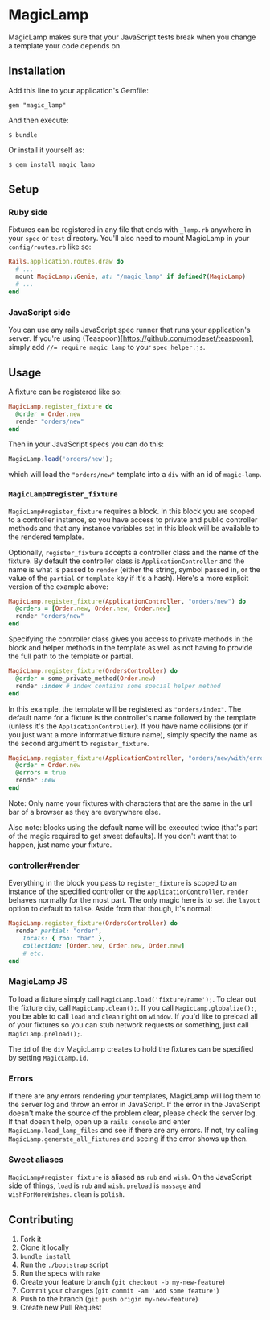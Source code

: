 # MagicLamp

MagicLamp makes sure that your JavaScript tests break when you change a template your code depends on.

## Installation

Add this line to your application's Gemfile:

    gem "magic_lamp"

And then execute:

    $ bundle

Or install it yourself as:

    $ gem install magic_lamp
## Setup
### Ruby side
Fixtures can be registered in any file that ends with `_lamp.rb` anywhere in your `spec` or `test` directory. You'll also need to mount MagicLamp in your `config/routes.rb` like so:
```ruby
Rails.application.routes.draw do
  # ...
  mount MagicLamp::Genie, at: "/magic_lamp" if defined?(MagicLamp)
  # ...
end
```
### JavaScript side
You can use any rails JavaScript spec runner that runs your application's server. If you're using (Teaspoon)[https://github.com/modeset/teaspoon], simply add `//= require magic_lamp` to your `spec_helper.js`.

## Usage
A fixture can be registered like so:
```ruby
MagicLamp.register_fixture do
  @order = Order.new
  render "orders/new"
end
```
Then in your JavaScript specs you can do this:
```js
MagicLamp.load('orders/new');
```
which will load the `"orders/new"` template into a `div` with an id of `magic-lamp`.

### `MagicLamp#register_fixture`

`MagicLamp#register_fixture` requires a block. In this block you are scoped to a controller instance, so you have access to private and public controller methods and that any instance variables set in this block will be available
to the rendered template.

Optionally, `register_fixture` accepts a controller class and the name of the fixture. By default the controller class is `ApplicationController` and the name is what is passed to `render` (either the string, symbol passed in, or the value of the `partial` or `template` key if it's a hash). Here's a more explicit version of the example above:
```ruby
MagicLamp.register_fixture(ApplicationController, "orders/new") do
  @orders = [Order.new, Order.new, Order.new]
  render "orders/new"
end
```
Specifying the controller class gives you access to private methods in the block and helper methods in the template as well as not having to provide the full path to the template or partial.
```ruby
MagicLamp.register_fixture(OrdersController) do
  @order = some_private_method(Order.new)
  render :index # index contains some special helper method
end
```
In this example, the template will be registered as `"orders/index"`. The default name for a fixture is the controller's name followed by the template (unless it's the `ApplicationController`). If you have name collisions (or if you just want a more informative fixture name), simply specify the name as the second
argument to `register_fixture`.
```ruby
MagicLamp.register_fixture(ApplicationController, "orders/new/with/errors") do
  @order = Order.new
  @errors = true
  render :new
end
```
Note: Only name your fixtures with characters that are the same in the url bar of a browser as they are everywhere else.

Also note: blocks using the default name will be executed twice (that's part of the magic required to get sweet defaults). If you don't want that to happen, just name your fixture.

### controller#render
Everything in the block you pass to `register_fixture` is scoped to an instance of the specified controller or the `ApplicationController`. `render` behaves normally for the most part. The only magic here is to set the `layout` option to default to `false`. Aside from that though, it's normal:
```ruby
MagicLamp.register_fixture(OrdersController) do
  render partial: "order",
    locals: { foo: "bar" },
    collection: [Order.new, Order.new, Order.new]
    # etc.
end
```
### MagicLamp JS
To load a fixture simply call `MagicLamp.load('fixture/name');`. To clear out the fixture `div`, call `MagicLamp.clean();`. If you call `MagicLamp.globalize();`, you be able to call `load` and `clean` right on `window`. If you'd like to preload all of your fixtures so you can stub network requests or something, just call `MagicLamp.preload();`.

The `id` of the `div` MagicLamp creates to hold the fixtures can be specified by setting `MagicLamp.id`.

### Errors
If there are any errors rendering your templates, MagicLamp will log them to the server log and throw an error in JavaScript. If the error in the JavaScript doesn't make the source of the problem clear, please check the server log. If that doesn't help, open up a `rails console` and enter `MagicLamp.load_lamp_files` and see if there are any errors. If not, try calling `MagicLamp.generate_all_fixtures` and seeing if the error shows up then.

### Sweet aliases
`MagicLamp#register_fixture` is aliased as `rub` and `wish`. On the JavaScript side of things, `load` is `rub` and `wish`. `preload` is `massage` and `wishForMoreWishes`. `clean` is `polish`.

## Contributing

1. Fork it
2. Clone it locally
3. `bundle install`
4. Run the `./bootstrap` script
5. Run the specs with `rake`
6. Create your feature branch (`git checkout -b my-new-feature`)
7. Commit your changes (`git commit -am 'Add some feature'`)
8. Push to the branch (`git push origin my-new-feature`)
9. Create new Pull Request
